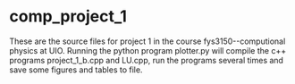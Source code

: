 comp_project_1
==============
These are the source files for project 1 in the course fys3150--computional physics at UIO.
Running the python program plotter.py will compile the c++ programs project_1_b.cpp and LU.cpp,
run the programs several times and save some figures and tables to file. 
